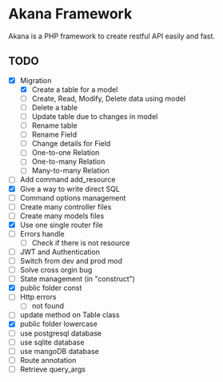# Akana Framework

Akana is a PHP framework to create restful API easily and fast.

## TODO

- [x] Migration
  - [x] Create a table for a model
  - [ ] Create, Read, Modify, Delete data using model
  - [ ] Delete a table
  - [ ] Update table due to changes in model
  - [ ] Rename table
  - [ ] Rename Field
  - [ ] Change details for Field
  - [ ] One-to-one Relation
  - [ ] One-to-many Relation
  - [ ] Many-to-many Relation
- [ ] Add command add_resource
- [x] Give a way to write direct SQL
- [ ] Command options management
- [ ] Create many controller files
- [ ] Create many models files
- [x] Use one single router file
- [ ] Errors handle
  - [ ] Check if there is not resource
  
- [ ] JWT and Authentication
- [ ] Switch from dev and prod mod
- [ ] Solve cross orgin bug
- [ ] State management (in "construct")
- [x] public folder const
- [ ] Http errors
  - [ ] not found
- [ ] update method on Table class
- [x] public folder lowercase
- [ ] use postgresql database
- [ ] use sqlite database
- [ ] use mangoDB database
- [ ] Route annotation
- [ ] Retrieve query_args
